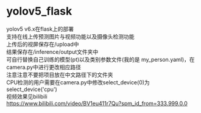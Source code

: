 # yolov5_flask
yolov5 v6.x在flask上的部署   
支持在线上传预测图片与视频功能以及摄像头检测功能      
上传后的视屏保存在/upload中   
结果保存在/inference/output文件夹中   
可自行替换自己训练的模型(pt)以及类别参数文件(我的是 my_person.yaml)，在camera.py中进行更改相应路径         
注意注意不要把项目放在中文路径下的文件夹   
CPU检测的用户需要在camera.py中修改select_device(0)为select_device('cpu')   
视频效果见bilibili   
https://www.bilibili.com/video/BV1eu411r7Qu?spm_id_from=333.999.0.0
